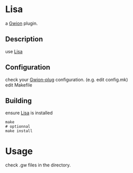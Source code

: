 # Lisa
  a [Gwion](https://github.com/Gwion/Gwion) plugin.  
## Description
use [Lisa](https://github.com/.../Lisa)
## Configuration
check your [Gwion-plug](https://github.com/Gwion/gwion-plug) configuration. (e.g. edit config.mk)  
edit Makefile
## Building
ensure [Lisa](https://github.com/.../Lisa) is installed
```
make
# optionnal
make install
```
# Usage
check .gw files in the directory.
